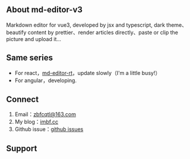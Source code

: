 ## About md-editor-v3

Markdown editor for vue3, developed by jsx and typescript, dark theme、beautify content by prettier、render articles directly、paste or clip the picture and upload it...

## Same series

- For react，[md-editor-rt](https://github.com/imzbf/md-editor-rt)，update slowly（I'm a little busy!）
- For angular，developing.

## Connect

1. Email：zbfcqtl@163.com
2. My blog：[imbf.cc](https://imbf.cc/message)
3. Github issue：[github issues](https://github.com/imzbf/md-editor-v3/issues)

## Support
